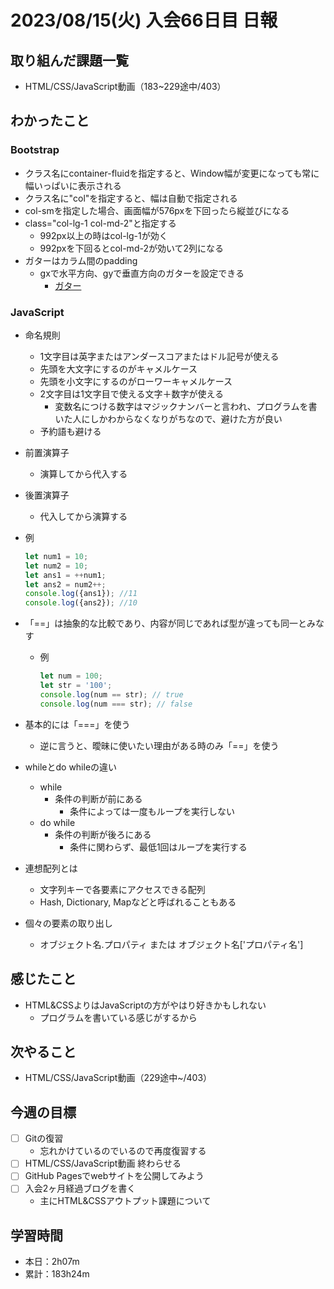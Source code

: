 # 2023/08/15(火) 入会66日目 日報

## 取り組んだ課題一覧

- HTML/CSS/JavaScript動画（183~229途中/403）

## わかったこと

### Bootstrap

- クラス名にcontainer-fluidを指定すると、Window幅が変更になっても常に幅いっぱいに表示される
- クラス名に"col"を指定すると、幅は自動で指定される
- col-smを指定した場合、画面幅が576pxを下回ったら縦並びになる
- class="col-lg-1 col-md-2"と指定する
  - 992px以上の時はcol-lg-1が効く
  - 992pxを下回るとcol-md-2が効いて2列になる
- ガターはカラム間のpadding
  - gxで水平方向、gyで垂直方向のガターを設定できる
    - [ガター](https://getbootstrap.jp/docs/5.3/layout/gutters/#content)

### JavaScript

- 命名規則
  - 1文字目は英字またはアンダースコアまたはドル記号が使える
  - 先頭を大文字にするのがキャメルケース
  - 先頭を小文字にするのがローワーキャメルケース
  - 2文字目は1文字目で使える文字＋数字が使える
    - 変数名につける数字はマジックナンバーと言われ、プログラムを書いた人にしかわからなくなりがちなので、避けた方が良い
  - 予約語も避ける

- 前置演算子
  - 演算してから代入する

- 後置演算子
  - 代入してから演算する

- 例

    ```javascript
    let num1 = 10;
    let num2 = 10;
    let ans1 = ++num1;
    let ans2 = num2++;
    console.log({ans1}); //11
    console.log({ans2}); //10
    ```

- 「==」は抽象的な比較であり、内容が同じであれば型が違っても同一とみなす
  - 例

    ```javascript
    let num = 100;
    let str = '100';
    console.log(num == str); // true
    console.log(num === str); // false
    ```

- 基本的には「===」を使う
  - 逆に言うと、曖昧に使いたい理由がある時のみ「==」を使う

- whileとdo whileの違い
  - while
    - 条件の判断が前にある
      - 条件によっては一度もループを実行しない
  - do while
    - 条件の判断が後ろにある
      - 条件に関わらず、最低1回はループを実行する

- 連想配列とは
  - 文字列キーで各要素にアクセスできる配列
  - Hash, Dictionary, Mapなどと呼ばれることもある

- 個々の要素の取り出し
  - オブジェクト名.プロパティ または オブジェクト名['プロパティ名']

## 感じたこと

- HTML&CSSよりはJavaScriptの方がやはり好きかもしれない
  - プログラムを書いている感じがするから

## 次やること

- HTML/CSS/JavaScript動画（229途中~/403）

## 今週の目標

- [ ] Gitの復習
  - 忘れかけているのでいるので再度復習する
- [ ] HTML/CSS/JavaScript動画 終わらせる
- [ ] GitHub Pagesでwebサイトを公開してみよう
- [ ] 入会2ヶ月経過ブログを書く
  - 主にHTML&CSSアウトプット課題について

## 学習時間

- 本日：2h07m
- 累計：183h24m
